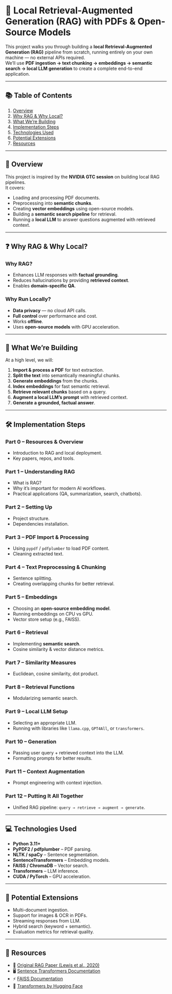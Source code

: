 # 🧠 Local Retrieval-Augmented Generation (RAG) with PDFs & Open-Source Models

This project walks you through building a **local Retrieval-Augmented Generation (RAG)** pipeline from scratch, running entirely on your own machine — no external APIs required.  
We’ll use **PDF ingestion → text chunking → embeddings → semantic search → local LLM generation** to create a complete end-to-end application.  

---

## 📚 Table of Contents
1. [Overview](#overview)  
2. [Why RAG & Why Local?](#why-rag--why-local)  
3. [What We’re Building](#what-were-building)  
4. [Implementation Steps](#implementation-steps)  
5. [Technologies Used](#technologies-used)  
6. [Potential Extensions](#potential-extensions)  
7. [Resources](#resources)  

---

## 📝 Overview
This project is inspired by the **NVIDIA GTC session** on building local RAG pipelines.  
It covers:
- Loading and processing PDF documents.
- Preprocessing into **semantic chunks**.
- Creating **vector embeddings** using open-source models.
- Building a **semantic search pipeline** for retrieval.
- Running a **local LLM** to answer questions augmented with retrieved context.

---

## ❓ Why RAG & Why Local?

### Why RAG?
- Enhances LLM responses with **factual grounding**.
- Reduces hallucinations by providing **retrieved context**.
- Enables **domain-specific QA**.

### Why Run Locally?
- **Data privacy** — no cloud API calls.
- **Full control** over performance and cost.
- Works **offline**.
- Uses **open-source models** with GPU acceleration.

---

## 🚀 What We’re Building
At a high level, we will:
1. **Import & process a PDF** for text extraction.
2. **Split the text** into semantically meaningful chunks.
3. **Generate embeddings** from the chunks.
4. **Index embeddings** for fast semantic retrieval.
5. **Retrieve relevant chunks** based on a query.
6. **Augment a local LLM’s prompt** with retrieved context.
7. **Generate a grounded, factual answer**.

---

## 🛠 Implementation Steps

### **Part 0 – Resources & Overview**
- Introduction to RAG and local deployment.
- Key papers, repos, and tools.

### **Part 1 – Understanding RAG**
- What is RAG?  
- Why it’s important for modern AI workflows.  
- Practical applications (QA, summarization, search, chatbots).

### **Part 2 – Setting Up**
- Project structure.  
- Dependencies installation.  

### **Part 3 – PDF Import & Processing**
- Using `pypdf` / `pdfplumber` to load PDF content.  
- Cleaning extracted text.

### **Part 4 – Text Preprocessing & Chunking**
- Sentence splitting.
- Creating overlapping chunks for better retrieval.

### **Part 5 – Embeddings**
- Choosing an **open-source embedding model**.  
- Running embeddings on CPU vs GPU.  
- Vector store setup (e.g., FAISS).

### **Part 6 – Retrieval**
- Implementing **semantic search**.
- Cosine similarity & vector distance metrics.

### **Part 7 – Similarity Measures**
- Euclidean, cosine similarity, dot product.

### **Part 8 – Retrieval Functions**
- Modularizing semantic search.

### **Part 9 – Local LLM Setup**
- Selecting an appropriate LLM.  
- Running with libraries like `llama.cpp`, `GPT4All`, or `transformers`.

### **Part 10 – Generation**
- Passing user query + retrieved context into the LLM.  
- Formatting prompts for better results.

### **Part 11 – Context Augmentation**
- Prompt engineering with context injection.

### **Part 12 – Putting It All Together**
- Unified RAG pipeline: `query → retrieve → augment → generate`.

---

## 💻 Technologies Used
- **Python 3.11+**
- **PyPDF2 / pdfplumber** – PDF parsing.
- **NLTK / spaCy** – Sentence segmentation.
- **SentenceTransformers** – Embedding models.
- **FAISS / ChromaDB** – Vector search.
- **Transformers** – LLM inference.
- **CUDA / PyTorch** – GPU acceleration.

---

## 🔮 Potential Extensions
- Multi-document ingestion.
- Support for images & OCR in PDFs.
- Streaming responses from LLM.
- Hybrid search (keyword + semantic).
- Evaluation metrics for retrieval quality.

---

## 📌 Resources
- 📄 [Original RAG Paper (Lewis et al., 2020)](https://arxiv.org/abs/2005.11401)  
- 🖥 [Sentence Transformers Documentation](https://www.sbert.net/)  
- ⚡ [FAISS Documentation](https://faiss.ai/)  
- 🐍 [Transformers by Hugging Face](https://huggingface.co/docs/transformers/index)  
